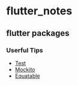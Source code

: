 # flutter_notes

## flutter packages

### Userful Tips

- [Test](https://github.com/melodypapa/flutter_notes/blob/master/packages/Test.md)
- [Mockito](https://github.com/melodypapa/flutter_notes/blob/master/packages/Mockito.md)
- [Equatable](https://github.com/melodypapa/flutter_notes/blob/master/packages/Equatable.md)
